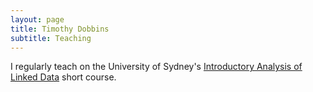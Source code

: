 ```yaml
---
layout: page
title: Timothy Dobbins
subtitle: Teaching
---
```


I regularly teach on the University of Sydney's [Introductory Analysis of Linked Data](http://sydney.edu.au/courses/uos/PUBH5215) short course.
